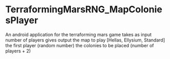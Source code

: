# TerraformingMarsRNG_MapColoniesPlayer
An android application for the terraforming mars game
takes as input number of players
gives output the map to play [Hellas, Ellysium, Standard]
the first player (random number)
the colonies to be placed (number of players + 2)

